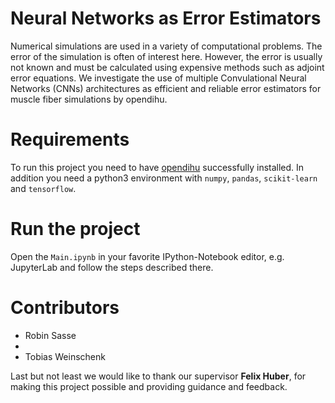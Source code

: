 # Neural Networks as Error Estimators
Numerical simulations are used in a variety of computational problems. The error of the simulation is often of interest here. However, the error is usually not known and must be calculated using expensive methods such as adjoint error equations. We investigate the use of multiple Convulational Neural Networks (CNNs) architectures as efficient and reliable error estimators for muscle fiber simulations by opendihu.

# Requirements
To run this project you need to have [opendihu](https://github.com/maierbn/opendihu) successfully installed. In addition you need a python3 environment with ``numpy``, ``pandas``, ``scikit-learn`` and ``tensorflow``.

# Run the project
Open the ``Main.ipynb`` in your favorite IPython-Notebook editor, e.g. JupyterLab and follow the steps described there.

# Contributors
* Robin Sasse
* 
* Tobias Weinschenk

Last but not least we would like to thank our supervisor **Felix Huber**, for making this project possible and providing guidance and feedback.
